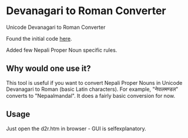 Devanagari to Roman Converter
=============================

Unicode Devanagari to Roman Converter

Found the initial code [here](https://docs.google.com/uc?id=0B3QLKzA0EHYWYTg4MTExYWItM2JhZC00YzQyLTkyOTEtNjhkMWE3MjFiODYz&export=download&hl=en).

Added few Nepali Proper Noun specific rules.

## Why would one use it?
This tool is useful if you want to convert Nepali Proper Nouns in Unicode Devanagari to Roman (basic Latin characters). For example, "नेपालमण्डल" converts to "Nepaalmandal". It does a fairly basic conversion for now.

## Usage
Just open the d2r.htm in browser - GUI is selfexplanatory.
